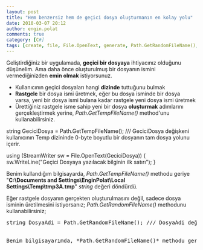 ```yaml
---
layout: post
title: "Hem benzersiz hem de geçici dosya oluşturmanın en kolay yolu"
date: 2010-03-07 20:12
author: engin.polat
comments: true
category: [C#]
tags: [create, file, File.OpenText, generate, Path.GetRandomFileName(), Path.GetTempFileName(), random, rastgele, StreamWriter, string, WriteLine]
---
```

Geliştirdiğiniz bir uygulamada, **geçici bir dosyaya** ihtiyacınız olduğunu düşünelim. Ama daha önce oluşturulmuş bir dosyanın ismini vermediğinizden **emin olmak** istiyorsunuz.


*   Kullanıcının geçici dosyaları hangi **dizinde** tuttuğunu bulmak
*   **Rastgele** bir dosya ismi üretmek, eğer bu dosya isminde bir dosya varsa, yeni bir dosya ismi bulana kadar rastgele yeni dosya ismi üretmek
*   Ürettiğiniz rastgele isme sahip yeni bir dosya **oluşturmak**
adımlarını gerçekleştirmek yerine, *Path.GetTempFileName()* method'unu kullanabilirsiniz.



string GeciciDosya = Path.GetTempFileName(); /// GeciciDosya değişkeni kullanıcının Temp dizininde 0-byte boyutlu bir dosyanın tam dosya yolunu içerir.

using (StreamWriter sw = File.OpenText(GeciciDosya))
{
    sw.WriteLine("Geçici Dosyaya yazılacak bilginin ilk satırı");
}</pre>

Benim kullandığım bilgisayarda, *Path.GetTempFileName()* methodu geriye "**C:\Documents and Settings\EnginPolat\Local Settings\Temp\tmp3A.tmp**" *string* değeri döndürdü.

Eğer rastgele dosyanın gerçekten oluşturulmasını değil, sadece dosya isminin üretilmesini istiyorsanız; *Path.GetRandomFileName()* methodunu kullanabilirsiniz;

<pre class="brush:csharp">string DosyaAdi = Path.GetRandomFileName(); /// DosyaAdi değişkeni sadece rastgele bir dosya ismini içerir.


Benim bilgisayarımda, *Path.GetRandomFileName()* methodu geriye "**z4a2sa4a.49e**" *string* değeri döndürdü.

